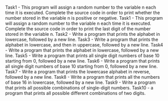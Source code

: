 Task1 - This program will assign a random number to the variable n each time it is executed. Complete the source code in order to print whether the number stored in the variable n is positive or negative.
Task1 - This program will assign a random number to the variable n each time it is executed. Complete the source code in order to print the last digit of the number stored in the variable n.
Task2 - Write a program that prints the alphabet in lowercase, followed by a new line.
Task3 - Write a program that prints the alphabet in lowercase, and then in uppercase, followed by a new line.
Task4 - Write a program that prints the alphabet in lowercase, followed by a new line.
Task5 - Write a program that prints all single digit numbers of base 10 starting from 0, followed by a new line.
Task6 - Write a program that prints all single digit numbers of base 10 starting from 0, followed by a new line.
Task7 - Write a program that prints the lowercase alphabet in reverse, followed by a new line.
Task8 - Write a program that prints all the numbers of base 16 in lowercase, followed by a new line.
Task9 - Write a program that prints all possible combinations of single-digit numbers.
Task10 - a program that prints all possible different combinations of two digits.
